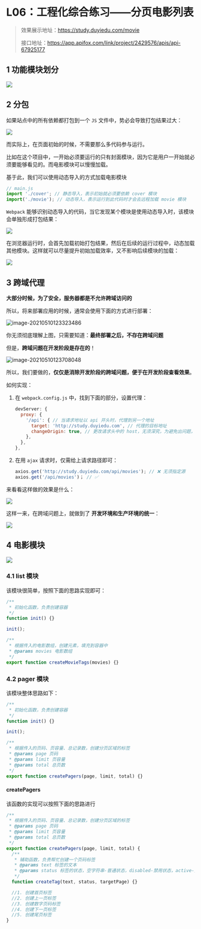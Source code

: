 # L06：工程化综合练习——分页电影列表

> 效果展示地址：https://study.duyiedu.com/movie
>
> 接口地址：https://app.apifox.com/link/project/2429576/apis/api-67925177



## 1 功能模块划分

![](../assets/6.1.png)



## 2 分包

如果站点中的所有依赖都打包到一个 `JS` 文件中，势必会导致打包结果过大：

![](../assets/6.2.png)

而实际上，在页面初始的时候，不需要那么多代码参与运行。

比如在这个项目中，一开始必须要运行的只有封面模块，因为它是用户一开始就必须要能够看见的。而电影模块可以慢慢加载。

基于此，我们可以使用动态导入的方式加载电影模块

```js
// main.js
import './cover'; // 静态导入，表示初始就必须要依赖 cover 模块
import('./movie'); // 动态导入，表示运行到此代码时才会去远程加载 movie 模块
```

`Webpack` 能够识别动态导入的代码，当它发现某个模块是使用动态导入时，该模块会单独形成打包结果：

![](../assets/6.3.png)

在浏览器运行时，会首先加载初始打包结果，然后在后续的运行过程中，动态加载其他模块。这样就可以尽量提升初始加载效率，又不影响后续模块的加载：

![](../assets/6.4.png)



## 3 跨域代理

**大部分时候，为了安全，服务器都是不允许跨域访问的**

所以，将来部署应用的时候，通常会使用下面的方式进行部署：

![image-20210510123323486](../assets/6.5.png)

你无须彻底理解上图，只需要知道：**最终部署之后，不存在跨域问题**

但是，**跨域问题在开发阶段是存在的**！

![image-20210510123708048](../assets/6.6.png)

所以，我们要做的，**仅仅是消除开发阶段的跨域问题，便于在开发阶段查看效果**。

如何实现：

1. 在 `webpack.config.js` 中，找到下面的部分，设置代理：

   ```js
   devServer: {
     proxy: {
       '/api': { // 当请求地址以 api 开头时，代理到另一个地址
         target: 'http://study.duyiedu.com', // 代理的目标地址
         changeOrigin: true, // 更改请求头中的 host，无须深究，为避免出问题，最好写上
       },
     },
   },
   ```

2. 在用 `ajax` 请求时，仅需给上请求路径即可：

   ```js
   axios.get('http://study.duyiedu.com/api/movies'); // ❌ 无须指定源
   axios.get('/api/movies')； // ✅
   ```

来看看这样做的效果是什么：

![](../assets/6.7.png)

这样一来，在跨域问题上，就做到了 **开发环境和生产环境的统一**：

![](../assets/6.8.png)



## 4 电影模块

![](../assets/6.9.png)

### 4.1 list 模块

该模块很简单，按照下面的思路实现即可：

```js
/**
 * 初始化函数，负责创建容器
 */
function init() {}

init();

/**
 * 根据传入的电影数组，创建元素，填充到容器中
 * @params movies 电影数组
 */
export function createMovieTags(movies) {}
```

### 4.2 pager 模块

该模块整体思路如下：

```js
/**
 * 初始化函数，负责创建容器
 */
function init() {}

init();

/**
 * 根据传入的页码、页容量、总记录数，创建分页区域的标签
 * @params page 页码
 * @params limit 页容量
 * @params total 总页数
 */
export function createPagers(page, limit, total) {}
```

#### createPagers

该函数的实现可以按照下面的思路进行

```js
/**
 * 根据传入的页码、页容量、总记录数，创建分页区域的标签
 * @params page 页码
 * @params limit 页容量
 * @params total 总页数
 */
export function createPagers(page, limit, total) {
  /**
   * 辅助函数，负责帮忙创建一个页码标签
   * @params text 标签的文本
   * @params status 标签的状态，空字符串-普通状态，disabled-禁用状态，active-选中状态
   */
  function createTag(text, status, targetPage) {}

  //1. 创建首页标签
  //2. 创建上一页标签
  //3. 创建数字页码标签
  //4. 创建下一页标签
  //5. 创建尾页标签
}
```

